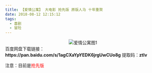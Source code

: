```yaml
---
title: 【爱情公寓】 大电影 抢先版 原版人马 十年重聚
date: 2018-08-12 12:15:12
tags:
  - 喜剧
  - 冒险
---
```

<div align=center>
    <img src="/assets/images/a/3/aqgy/1.jpg" alt="爱情公寓图1">
</div>
<!-- more -->
百度网盘下载链接：
<b>https://pan.baidu.com/s/1agCXaYpYEDK6jrgUwCUo8g</b>
提取码：<b>ztlv</b>

注意：目前是<span style="color: red">抢先版</span>
